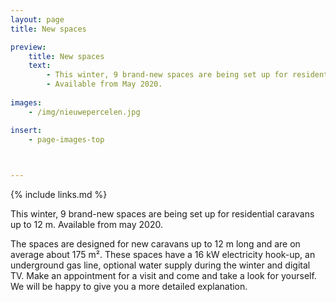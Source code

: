 ```yaml
---
layout: page
title: New spaces

preview:
    title: New spaces
    text: 
        - This winter, 9 brand-new spaces are being set up for residential caravans. 
        - Available from May 2020.
        
images:
    - /img/nieuwepercelen.jpg

insert:
    - page-images-top
    


---
```


{% include links.md %}

This winter, 9 brand-new spaces are being set up for residential caravans up to 12 m. Available from may 2020.

The spaces are designed for new caravans up to 12 m long and are on average about 175 m².
These spaces have a 16 kW electricity hook-up, an underground gas line, optional water supply during the winter and digital TV.
Make an appointment for a visit and come and take a look for yourself. We will be happy to give you a more detailed explanation.



